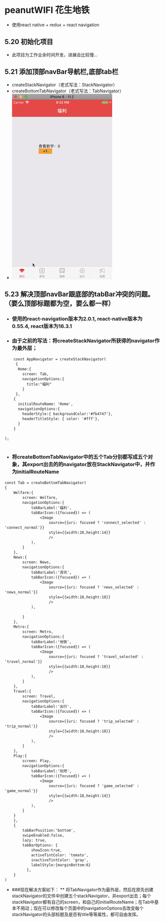 # peanutWIFI 花生地铁
* 使用react native + redux + react navigation
## 5.20 初始化项目
* 此项目为工作业余时间开发，进展会比较慢...

## 5.21 添加顶部navBar导航栏,底部tab栏
* createStackNavigator（老式写法：StackNavigator）
* createBottomTabNavigator（老式写法：TabNavigator）
* ![TabNavigator和StackNavigator冲突](./exhibition/navigator.gif)

## 5.23 解决顶部navBar跟底部的tabBar冲突的问题。（要么顶部标题都为空，要么都一样）
* ### 使用的react-navigation版本为2.0.1, react-native版本为0.55.4, react版本为16.3.1
* ### 由于之前的写法：将createStackNavigator所获得的navigator作为最外层； 
```
    const AppNavigator = createStackNavigator(
     {
      Home:{
        screen: Tab,
        navigationOptions:{
          title:"福利"
        }
     },
    {
      initialRouteName: 'Home',
      navigationOptions:{
        headerStyle:{ backgroundColor:'#fb4747'},
        headerTitleStyle: { color: '#fff'},
      }
    }
    
);
    
```
* ### 将createBottomTabNavigator中的五个Tab分别都写成五个对象，其export出去的的navigator放在StackNavigator中，并作为initialRouteName 
```
const Tab = createBottomTabNavigator(
{
    Welfare:{ 
        screen: Welfare,  
        navigationOptions:{ 
            tabBarLabel:'福利',
            tabBarIcon:({focused}) => (  
                <Image 
                    source={{uri: focused ? 'connect_selected' : 'connect_normal'}}  
                    style={{width:20,height:14}}  
                    />  
            ),
        }    
    },
    News:{ 
        screen: News,
        navigationOptions:{
            tabBarLabel:'咨讯',
            tabBarIcon:({focused}) => (  
                <Image 
                    source={{uri: focused ? 'news_selected' : 'news_normal'}}  
                    style={{width:18,height:18}}  
                    />  
            ),
        
        }
    },
    Metro:{ 
        screen: Metro,
        navigationOptions:{
            tabBarLabel:'地铁',
            tabBarIcon:({focused}) => (  
                <Image 
                    source={{uri: focused ? 'travel_selected' : 'travel_normal'}}  
                    style={{width:18,height:18}}  
                    />  
            ),
        }
    },
    Travel:{ 
        screen: Travel,
        navigationOptions:{
            tabBarLabel:'出行',
            tabBarIcon:({focused}) => (  
                <Image 
                    source={{uri: focused ? 'trip_selected' : 'trip_normal'}}  
                    style={{width:18,height:18}}  
                    />  
            ),
        }
    },
    Play:{ 
        screen: Play,
        navigationOptions:{
            tabBarLabel:'玩吧',
            tabBarIcon:({focused}) => (  
                <Image 
                    source={{uri: focused ? 'game_selected' : 'game_normal'}}  
                    style={{width:18,height:14}}  
                    />  
            ),
        }
    }
    },
    {
        tabBarPosition:'bottom',
        swipeEnabled:false,   
        lazy: true,
        tabBarOptions: {
            showIcon:true,
            activeTintColor: 'tomato',
            inactiveTintColor: 'gray',
            labelStyle:{marginBottom:6}
          },
    }
)  
```
* ###现在解决方案如下：
** 将TabNavigator作为最外层，然后在原先创建stackNavigator的文件中创建五个stackNavigator，并export出去；每个stackNavigator都有自己的screen，和自己的initialRouteName；在Tab中基本不用动；现在可以修改每个页面中的navigationOptions去改变每个stackNavigator的头部标题及是否有title等等属性，都可自由发挥。
                    
